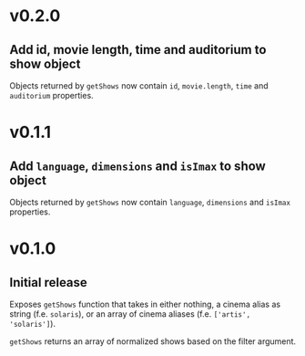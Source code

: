 # v0.2.0
## Add id, movie length, time and auditorium to show object

Objects returned by `getShows` now contain `id`, `movie.length`, `time` and `auditorium` properties.

<!-- -->

# v0.1.1
## Add `language`, `dimensions` and `isImax` to show object

Objects returned by `getShows` now contain `language`, `dimensions` and `isImax` properties.

<!-- -->

# v0.1.0
## Initial release

Exposes `getShows` function that takes in either nothing, a cinema alias as string (f.e. `solaris`), or an array of cinema aliases (f.e. `['artis', 'solaris']`).

`getShows` returns an array of normalized shows based on the filter argument.
